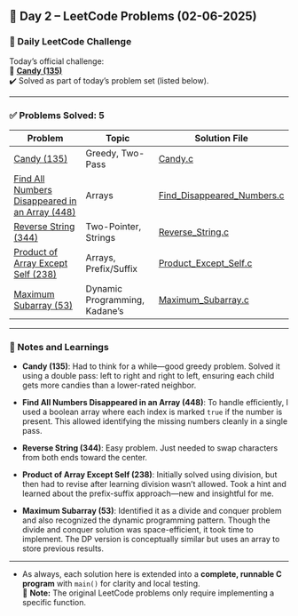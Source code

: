 ## 📅 Day 2 – LeetCode Problems (02-06-2025)

### 🌟 Daily LeetCode Challenge  
Today’s official challenge:  
🔹 **[Candy (135)](https://leetcode.com/problems/candy/)**  
✔️ Solved as part of today’s problem set (listed below).

---

### ✅ Problems Solved: 5

| Problem                                                                                         | Topic                             | Solution File                                 |
|--------------------------------------------------------------------------------------------------|-----------------------------------|-----------------------------------------------|
| [Candy (135)](https://leetcode.com/problems/candy/)                                              | Greedy, Two-Pass                  | [Candy.c](Candy.c)                             |
| [Find All Numbers Disappeared in an Array (448)](https://leetcode.com/problems/find-all-numbers-disappeared-in-an-array/) | Arrays                        | [Find_Disappeared_Numbers.c](Numbers_Disappeared.c) |
| [Reverse String (344)](https://leetcode.com/problems/reverse-string/)                           | Two-Pointer, Strings              | [Reverse_String.c](Reverse_String.c)           |
| [Product of Array Except Self (238)](https://leetcode.com/problems/product-of-array-except-self/)| Arrays, Prefix/Suffix             | [Product_Except_Self.c](Product_of_Array_Except_Self.c) |
| [Maximum Subarray (53)](https://leetcode.com/problems/maximum-subarray/)                        | Dynamic Programming, Kadane’s     | [Maximum_Subarray.c](Maximum_Subarray.c)       |

---

### 📝 Notes and Learnings

- **Candy (135)**: Had to think for a while—good greedy problem. Solved it using a double pass: left to right and right to left, ensuring each child gets more candies than a lower-rated neighbor.

- **Find All Numbers Disappeared in an Array (448)**: To handle efficiently, I used a boolean array where each index is marked `true` if the number is present. This allowed identifying the missing numbers cleanly in a single pass.

- **Reverse String (344)**: Easy problem. Just needed to swap characters from both ends toward the center.

- **Product of Array Except Self (238)**: Initially solved using division, but then had to revise after learning division wasn’t allowed. Took a hint and learned about the prefix-suffix approach—new and insightful for me.

- **Maximum Subarray (53)**: Identified it as a divide and conquer problem and also recognized the dynamic programming pattern. Though the divide and conquer solution was space-efficient, it took time to implement. The DP version is conceptually similar but uses an array to store previous results.

---

- As always, each solution here is extended into a **complete, runnable C program** with `main()` for clarity and local testing.  
📌 **Note:** The original LeetCode problems only require implementing a specific function.
